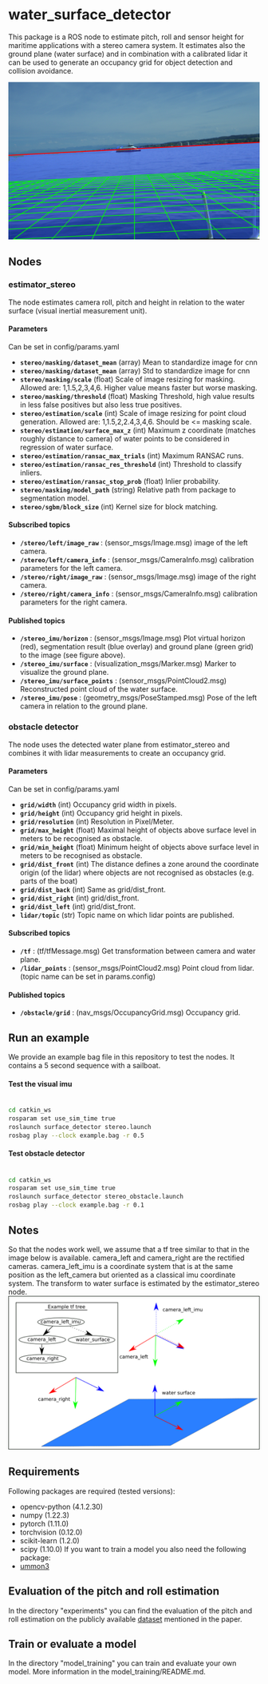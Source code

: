 # water_surface_detector

This package is a ROS node to estimate pitch, roll and sensor height for maritime applications with a stereo camera system. It estimates also the ground plane (water surface) and in combination with a calibrated lidar it can be used to generate an occupancy grid for object detection and collision avoidance.

![](imgs/detection.png "Ground plane and virtual horizon detection")

## Nodes

### estimator_stereo

The node estimates camera roll, pitch and height in relation to the water surface (visual inertial measurement unit).

#### Parameters
Can be set in config/params.yaml

- **`stereo/masking/dataset_mean`** (array) Mean to standardize image for cnn
- **`stereo/masking/dataset_mean`** (array) Std to standardize image for cnn
- **`stereo/masking/scale`** (float) Scale of image resizing for masking. Allowed are: 1,1.5,2,3,4,6. Higher value means faster but worse masking.
- **`stereo/masking/threshold`** (float) Masking Threshold, high value results in less false positives but also less true positives.
- **`stereo/estimation/scale`** (int) Scale of image resizing for point cloud generation. Allowed are: 1,1.5,2,2.4,3,4,6. Should be <= masking scale.
- **`stereo/estimation/surface_max_z`** (int) Maximum z coordinate (matches roughly distance to camera) of water points to be considered in regression of water surface.
- **`stereo/estimation/ransac_max_trials`** (int) Maximum RANSAC runs.
- **`stereo/estimation/ransac_res_threshold`** (int) Threshold to classify inliers.
- **`stereo/estimation/ransac_stop_prob`** (float) Inlier probability.
- **`stereo/masking/model_path`** (string) Relative path from package to segmentation model.
- **`stereo/sgbm/block_size`** (int) Kernel size for block matching.


#### Subscribed topics
- **`/stereo/left/image_raw`** : (sensor_msgs/Image.msg) image of the left camera.
- **`/stereo/left/camera_info`** : (sensor_msgs/CameraInfo.msg) calibration parameters for the left camera.
- **`/stereo/right/image_raw`** : (sensor_msgs/Image.msg) image of the right camera.
- **`/stereo/right/camera_info`** : (sensor_msgs/CameraInfo.msg) calibration parameters for the right camera.

#### Published topics
- **`/stereo_imu/horizon`** : (sensor_msgs/Image.msg) Plot virtual horizon (red), segmentation result (blue overlay) and ground plane (green grid) to the image (see figure above).
- **`/stereo_imu/surface`** : (visualization_msgs/Marker.msg) Marker to visualize the ground plane.
- **`/stereo_imu/surface_points`** : (sensor_msgs/PointCloud2.msg) Reconstructed point cloud of the water surface.
- **`/stereo_imu/pose`** : (geometry_msgs/PoseStamped.msg) Pose of the left camera in relation to the ground plane.


### obstacle detector

The node uses the detected water plane from estimator_stereo and combines it with lidar measurements to create an occupancy grid.

#### Parameters
Can be set in config/params.yaml

- **`grid/width`** (int) Occupancy grid width in pixels.
- **`grid/height`** (int) Occupancy grid height in pixels.
- **`grid/resolution`** (int) Resolution in Pixel/Meter.
- **`grid/max_height`** (float) Maximal height of objects above surface level in meters to be recognised as obstacle.
- **`grid/min_height`** (float) Minimum height of objects above surface level in meters to be recognised as obstacle.
- **`grid/dist_front`** (int) The distance defines a zone around the coordinate origin (of the lidar) where objects are not recognised as obstacles (e.g. parts of the boat)
- **`grid/dist_back`** (int) Same as grid/dist_front.
- **`grid/dist_right`** (int) grid/dist_front.
- **`grid/dist_left`** (int) grid/dist_front.
- **`lidar/topic`** (str) Topic name on which lidar points are published.


#### Subscribed topics
- **`/tf`** : (tf/tfMessage.msg) Get transformation between camera and water plane.
- **`/lidar_points`** : (sensor_msgs/PointCloud2.msg) Point cloud from lidar. (topic name can be set in params.config)

#### Published topics
- **`/obstacle/grid`** : (nav_msgs/OccupancyGrid.msg) Occupancy grid.


## Run an example
We provide an example bag file in this repository to test the nodes. It contains a 5 second sequence with a sailboat.

#### Test the visual imu
```sh

cd catkin_ws
rosparam set use_sim_time true
roslaunch surface_detector stereo.launch
rosbag play --clock example.bag -r 0.5

```

#### Test obstacle detector
```sh

cd catkin_ws
rosparam set use_sim_time true
roslaunch surface_detector stereo_obstacle.launch
rosbag play --clock example.bag -r 0.1

```

## Notes
So that the nodes work well, we assume that a tf tree similar to that in the image below is available. camera_left and camera_right are the rectified cameras. camera_left_imu is a coordinate system that is at the same position as the left_camera but oriented as a classical imu coordinate system. The transform to water surface is estimated by the estimator_stereo node.
![](imgs/tf.png "Example tf")


## Requirements
Following packages are required (tested versions):
* opencv-python (4.1.2.30)
* numpy (1.22.3)
* pytorch (1.11.0)
* torchvision (0.12.0)
* scikit-learn (1.2.0)
* scipy (1.10.0)
If you want to train a model you also need the following package:
* [ummon3](https://github.com/matherm/ummon3)

## Evaluation of the pitch and roll estimation
In the directory "experiments" you can find the evaluation of the pitch and roll estimation on the publicly available [dataset](https://git.ios.htwg-konstanz.de/dgriesse/constance_orientation_dataset/-/archive/main/constance_orientation_dataset-main.zip) mentioned in the paper.

## Train or evaluate a model
In the directory "model_training" you can train and evaluate your own model. More information in the model_training/README.md.